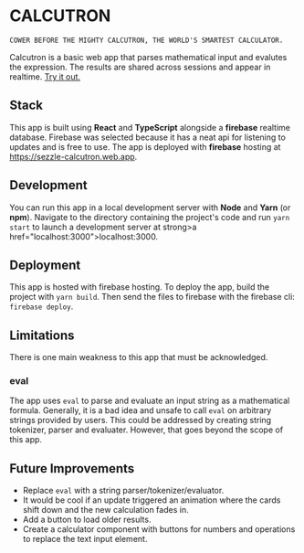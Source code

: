 # CALCUTRON 

`COWER BEFORE THE MIGHTY CALCUTRON, THE WORLD'S SMARTEST CALCULATOR.`

Calcutron is a basic web app that parses mathematical input and evalutes the expression. The results are shared across sessions and appear in realtime.
<a href="https://sezzle-calcutron.web.app/">Try it out.</a>

## Stack

This app is built using **React** and **TypeScript** alongside a **firebase** realtime database. Firebase was selected because it has a neat api for listening to updates and is free to use. The app is deployed with **firebase** hosting at https://sezzle-calcutron.web.app.

## Development

You can run this app in a local development server with **Node** and **Yarn** (or **npm**).
Navigate to the directory containing the project's code and run `yarn start` to launch a development server at strong>a href="localhost:3000">localhost:3000</a>.

## Deployment

This app is hosted with firebase hosting. To deploy the app, build the project with `yarn build`. Then send the files to firebase with the firebase cli: `firebase deploy`.

## Limitations

There is one main weakness to this app that must be acknowledged. 

### eval

The app uses `eval` to parse and evaluate an input string as a mathematical formula. Generally, it is a bad idea and unsafe to call `eval` on arbitrary strings provided by users. This could be addressed by creating string tokenizer, parser and evaluater. However, that goes beyond the scope of this app. 

## Future Improvements

* Replace `eval` with a string parser/tokenizer/evaluator.
* It would be cool if an update triggered an animation where the cards shift down and the new calculation fades in.
* Add a button to load older results.
* Create a calculator component with buttons for numbers and operations to replace the text input element.